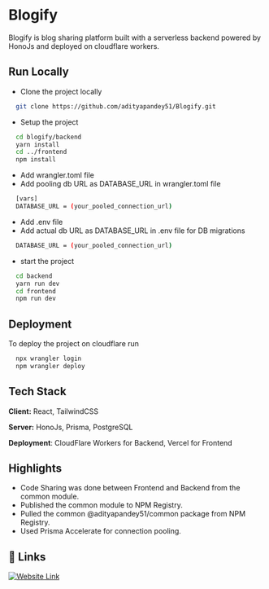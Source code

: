 
# Blogify

Blogify is blog sharing platform built with a serverless backend powered by HonoJs and deployed on cloudflare workers.


## Run Locally

- Clone the project locally

```bash
  git clone https://github.com/adityapandey51/Blogify.git
```
- Setup the project

```bash
  cd blogify/backend
  yarn install
  cd ../frontend
  npm install
```
- Add wrangler.toml file
- Add pooling db URL as DATABASE_URL in wrangler.toml file
```bash
  [vars]
  DATABASE_URL = (your_pooled_connection_url)
```
- Add .env file
- Add actual db URL as DATABASE_URL in .env file for DB migrations
```bash
  DATABASE_URL = (your_pooled_connection_url)
```
- start the project
```bash
  cd backend
  yarn run dev
  cd frontend
  npm run dev
```


## Deployment

To deploy the project on cloudflare run

```bash
  npx wrangler login
  npm wrangler deploy
```


## Tech Stack

**Client:** React, TailwindCSS

**Server:** HonoJs, Prisma, PostgreSQL

**Deployment**: CloudFlare Workers for Backend, Vercel for Frontend
## Highlights

- Code Sharing was done between Frontend and Backend from the common module.
- Published the common module to NPM Registry.
- Pulled the common @adityapandey51/common package from NPM Registry.
- Used Prisma Accelerate for connection pooling.


## 🔗 Links
[![Website Link](https://img.shields.io/badge/website-000?style=for-the-badge&logo=ko-fi&logoColor=white)](https://blogify-ebon.vercel.app//)



